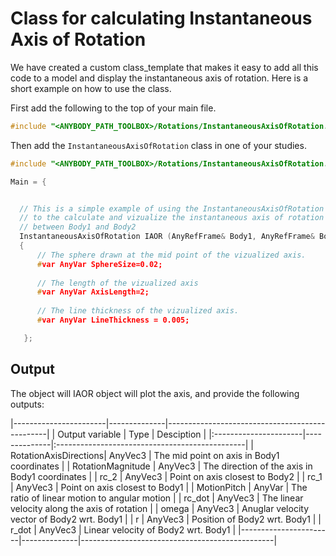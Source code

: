 # Class for calculating Instantaneous Axis of Rotation

We have created a custom class_template that makes it easy to add all this code to a model and display the instantaneous axis of rotation. Here is a short example on how to use the class. 

First add the following to the top of your main file.

```c++
#include "<ANYBODY_PATH_TOOLBOX>/Rotations/InstantaneousAxisOfRotation.any"
```

Then add the `InstantaneousAxisOfRotation` class in one of your studies. 

```c++
#include "<ANYBODY_PATH_TOOLBOX>/Rotations/InstantaneousAxisOfRotation.any"

Main = {


  // This is a simple example of using the InstantaneousAxisOfRotation class
  // to the calculate and vizualize the instantaneous axis of rotation 
  // between Body1 and Body2
  InstantaneousAxisOfRotation IAOR (AnyRefFrame& Body1, AnyRefFrame& Body2) = 
  {
      // The sphere drawn at the mid point of the vizualized axis.
      #var AnyVar SphereSize=0.02;
      
      // The length of the vizualized axis
      #var AnyVar AxisLength=2;
  
      // The line thickness of the vizualized axis.
      #var AnyVar LineThickness = 0.005;       

   };
```

## Output

The object will IAOR object will plot the axis, and provide the following outputs:

|-----------------------|--------------|------------------------------------------------|
| Output variable       | Type         | Desciption                                     |
|:----------------------|--------------|:-----------------------------------------------|
| RotationAxisDirections| AnyVec3      | The mid point on axis in Body1 coordinates     |
| RotationMagnitude     | AnyVec3      | The direction of the axis in Body1 coordinates |
| rc_2                  | AnyVec3      | Point on axis closest to Body2                 |
| rc_1                  | AnyVec3      | Point on axis closest to Body1                 |
| MotionPitch           | AnyVar       | The ratio of linear motion to angular motion   |
| rc_dot                | AnyVec3      | The linear velocity along the axis of rotation |
| omega                 | AnyVec3      | Anuglar velocity vector of Body2 wrt. Body1    |
| r                     | AnyVec3      | Position of Body2 wrt. Body1                   |
| r_dot                 | AnyVec3      | Linear velocity of Body2 wrt. Body1            |
|-----------------------|--------------|------------------------------------------------| 
